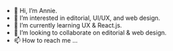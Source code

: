 - 👋 Hi, I’m Annie.
- 👀 I’m interested in editorial, UI/UX, and web design.
- 🌱 I’m currently learning UX & React.js.
- 💞️ I’m looking to collaborate on editorial & web design.
- 📫 How to reach me ...

<!---
multipotentialite-aj/multipotentialite-aj is a ✨ special ✨ repository because its `README.md` (this file) appears on your GitHub profile.
You can click the Preview link to take a look at your changes.
--->
